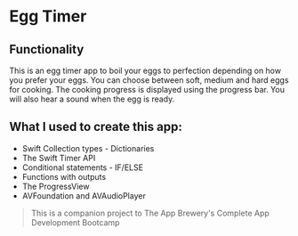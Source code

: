 
# Egg Timer

## Functionality

This is an egg timer app to boil your eggs to perfection depending on how you prefer your eggs. You can choose between soft, medium and hard eggs for cooking. The cooking progress is displayed using the progress bar. You will also hear a sound when the egg is ready.

## What I used to create this app:

* Swift Collection types - Dictionaries
* The Swift Timer API
* Conditional statements - IF/ELSE
* Functions with outputs
* The ProgressView
* AVFoundation and AVAudioPlayer



>This is a companion project to The App Brewery's Complete App Development Bootcamp


